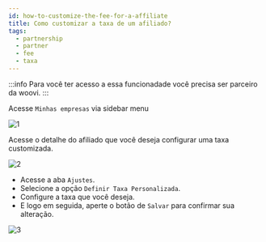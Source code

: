 ```yaml
---
id: how-to-customize-the-fee-for-a-affiliate
title: Como customizar a taxa de um afiliado?
tags:
  - partnership
  - partner
  - fee
  - taxa
---
```


:::info
Para você ter acesso a essa funcionadade você precisa ser parceiro da woovi.
:::

Acesse `Minhas empresas` via sidebar menu

![1](./__assets__/how-to-customize-the-fee-for-a-affiliate-1.png)

Acesse o detalhe do afiliado que você deseja configurar uma taxa customizada.

![2](./__assets__/how-to-customize-the-fee-for-a-affiliate-2.png)

- Acesse a aba `Ajustes`.
- Selecione a opção `Definir Taxa Personalizada`.
- Configure a taxa que você deseja.
- E logo em seguida, aperte o botão de `Salvar` para confirmar sua alteração.

![3](./__assets__/how-to-customize-the-fee-for-a-affiliate-3.png)

